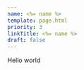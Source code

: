 ```yaml
---
name: <%= name %>
template: page.html
priority: 3
linkTitle: <%= name %>
draft: false
---
```


Hello world
